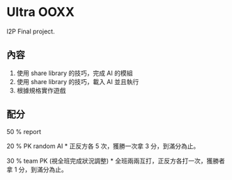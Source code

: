 Ultra OOXX
========

I2P Final project.

## 內容

1. 使用 share library 的技巧，完成 AI 的模組
2. 使用 share library 的技巧，載入 AI 並且執行
3. 根據規格實作遊戲

## 配分

50 % report

20 % PK random AI
    * 正反方各 5 次，獲勝一次拿 3 分，到滿分為止。

30 % team PK (視全班完成狀況調整)
    * 全班兩兩互打，正反方各打一次，獲勝者拿 1 分，到滿分為止。
